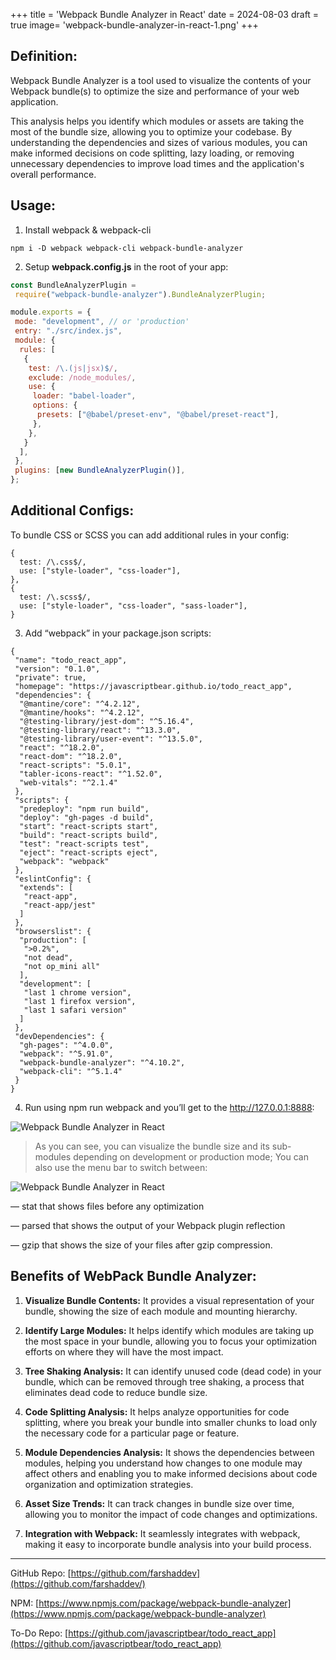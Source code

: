 +++
title = 'Webpack Bundle Analyzer in React'
date = 2024-08-03
draft = true
image= 'webpack-bundle-analyzer-in-react-1.png'
+++
## Definition:
Webpack Bundle Analyzer is a tool used to visualize the contents of your Webpack bundle(s) to optimize the size and performance of your web application.

This analysis helps you identify which modules or assets are taking the most of the bundle size, allowing you to optimize your codebase. By understanding the dependencies and sizes of various modules, you can make informed decisions on code splitting, lazy loading, or removing unnecessary dependencies to improve load times and the application's overall performance.

## Usage:

1. Install webpack & webpack-cli 
```
npm i -D webpack webpack-cli webpack-bundle-analyzer
```

2. Setup **webpack.config.js** in the root of your app:
```js
const BundleAnalyzerPlugin =
 require("webpack-bundle-analyzer").BundleAnalyzerPlugin;

module.exports = {
 mode: "development", // or 'production'
 entry: "./src/index.js",
 module: {
  rules: [
   {
    test: /\.(js|jsx)$/,
    exclude: /node_modules/,
    use: {
     loader: "babel-loader",
     options: {
      presets: ["@babel/preset-env", "@babel/preset-react"],
     },
    },
   }
  ],
 },
 plugins: [new BundleAnalyzerPlugin()],
};
```

## Additional Configs:
To bundle CSS or SCSS you can add additional rules in your config:
```
{
  test: /\.css$/,
  use: ["style-loader", "css-loader"],
},
{
  test: /\.scss$/,
  use: ["style-loader", "css-loader", "sass-loader"],
}
```

3. Add “webpack” in your package.json scripts:

```
{
 "name": "todo_react_app",
 "version": "0.1.0",
 "private": true,
 "homepage": "https://javascriptbear.github.io/todo_react_app",
 "dependencies": {
  "@mantine/core": "^4.2.12",
  "@mantine/hooks": "^4.2.12",
  "@testing-library/jest-dom": "^5.16.4",
  "@testing-library/react": "^13.3.0",
  "@testing-library/user-event": "^13.5.0",
  "react": "^18.2.0",
  "react-dom": "^18.2.0",
  "react-scripts": "5.0.1",
  "tabler-icons-react": "^1.52.0",
  "web-vitals": "^2.1.4"
 },
 "scripts": {
  "predeploy": "npm run build",
  "deploy": "gh-pages -d build",
  "start": "react-scripts start",
  "build": "react-scripts build",
  "test": "react-scripts test",
  "eject": "react-scripts eject",
  "webpack": "webpack"
 },
 "eslintConfig": {
  "extends": [
   "react-app",
   "react-app/jest"
  ]
 },
 "browserslist": {
  "production": [
   ">0.2%",
   "not dead",
   "not op_mini all"
  ],
  "development": [
   "last 1 chrome version",
   "last 1 firefox version",
   "last 1 safari version"
  ]
 },
 "devDependencies": {
  "gh-pages": "^4.0.0",
  "webpack": "^5.91.0",
  "webpack-bundle-analyzer": "^4.10.2",
  "webpack-cli": "^5.1.4"
 }
}
```

4. Run using npm run webpack and you’ll get to the http://127.0.0.1:8888:

![Webpack Bundle Analyzer in React](/images/webpack-bundle-analyzer-in-react-2.png)

> As you can see, you can visualize the bundle size and its sub-modules depending on development or production mode;
> You can also use the menu bar to switch between:

![Webpack Bundle Analyzer in React](/images/webpack-bundle-analyzer-in-react-3.png)

— stat that shows files before any optimization

— parsed that shows the output of your Webpack plugin reflection

— gzip that shows the size of your files after gzip compression.

## Benefits of WebPack Bundle Analyzer:

1. **Visualize Bundle Contents:** It provides a visual representation of your bundle, showing the size of each module and mounting hierarchy.

2. **Identify Large Modules:** It helps identify which modules are taking up the most space in your bundle, allowing you to focus your optimization efforts on where they will have the most impact.

3. **Tree Shaking Analysis:** It can identify unused code (dead code) in your bundle, which can be removed through tree shaking, a process that eliminates dead code to reduce bundle size.

4. **Code Splitting Analysis:** It helps analyze opportunities for code splitting, where you break your bundle into smaller chunks to load only the necessary code for a particular page or feature.

5. **Module Dependencies Analysis:** It shows the dependencies between modules, helping you understand how changes to one module may affect others and enabling you to make informed decisions about code organization and optimization strategies.

6. **Asset Size Trends:** It can track changes in bundle size over time, allowing you to monitor the impact of code changes and optimizations.

7. **Integration with Webpack:** It seamlessly integrates with webpack, making it easy to incorporate bundle analysis into your build process.

---

GitHub Repo: [https://github.com/farshaddev](https://github.com/farshaddev/) 

NPM: [https://www.npmjs.com/package/webpack-bundle-analyzer](https://www.npmjs.com/package/webpack-bundle-analyzer)

To-Do Repo: [https://github.com/javascriptbear/todo_react_app](https://github.com/javascriptbear/todo_react_app)